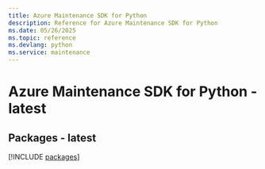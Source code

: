 ```yaml
---
title: Azure Maintenance SDK for Python
description: Reference for Azure Maintenance SDK for Python
ms.date: 05/26/2025
ms.topic: reference
ms.devlang: python
ms.service: maintenance
---
```

# Azure Maintenance SDK for Python - latest
## Packages - latest
[!INCLUDE [packages](maintenance-index.md)]